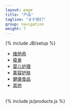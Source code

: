 ```yaml
---
layout: page
title: "产品"
tagline: "关于我们"
group: navigation
weight: 7
---
```

{% include JB/setup %}

<div class="navbar">
  <div class="navbar-inner">
    <div class="container">
      <ul class="nav">
	      <li class="active" category="vitamins"><a href="#">维他命</a></li>
		    <li><a href="#">瘦身</a></li>
		    <li><a href="#">婴儿护理</a></li>
		    <li><a href="#">美容护肤</a></li>
		    <li><a href="#">健康食品</a></li>
		    <li><a href="#">其他</a></li>
      </ul>
    </div>
  </div>
</div>

<table id="products"></table>
<div id="pager2"></div>

{% include js/products.js %}